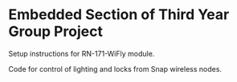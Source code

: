 Embedded Section of Third Year Group Project
========

Setup instructions for RN-171-WiFly module.

Code for control of lighting and locks from Snap wireless nodes.